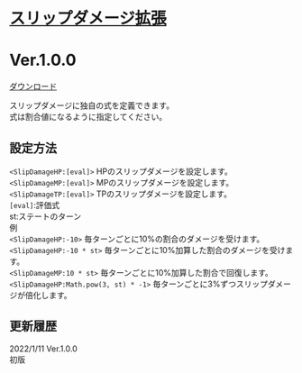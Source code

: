 # [スリップダメージ拡張](https://github.com/nuun888/MZ/edit/master/NUUN_SlipDamageEX.js)
# Ver.1.0.0
[ダウンロード](https://github.com/nuun888/MZ/edit/master/NUUN_SlipDamageEX.js)  

スリップダメージに独自の式を定義できます。  
式は割合値になるように指定してください。  

## 設定方法
`<SlipDamageHP:[eval]>` HPのスリップダメージを設定します。  
`<SlipDamageMP:[eval]>` MPのスリップダメージを設定します。  
`<SlipDamageTP:[eval]>` TPのスリップダメージを設定します。  
`[eval]`:評価式  
st:ステートのターン  
例  
`<SlipDamageHP:-10>` 毎ターンごとに10%の割合のダメージを受けます。  
`<SlipDamageHP:-10 * st>` 毎ターンごとに10%加算した割合のダメージを受けます。  
`<SlipDamageMP:10 * st>` 毎ターンごとに10%加算した割合で回復します。  
`<SlipDamageHP:Math.pow(3, st) * -1>` 毎ターンごとに3%ずつスリップダメージが倍化します。  

## 更新履歴
2022/1/11 Ver.1.0.0  
初版  
